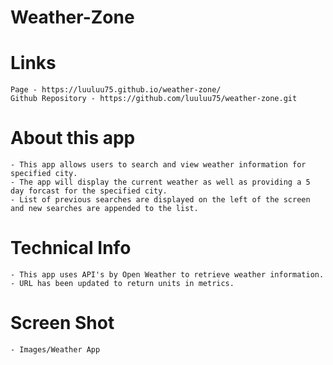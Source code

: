 # Weather-Zone

# Links
    Page - https://luuluu75.github.io/weather-zone/
    Github Repository - https://github.com/luuluu75/weather-zone.git

# About this app
    - This app allows users to search and view weather information for specified city.
    - The app will display the current weather as well as providing a 5 day forcast for the specified city.
    - List of previous searches are displayed on the left of the screen and new searches are appended to the list.
  
# Technical Info
    - This app uses API's by Open Weather to retrieve weather information.
    - URL has been updated to return units in metrics.

# Screen Shot
    - Images/Weather App